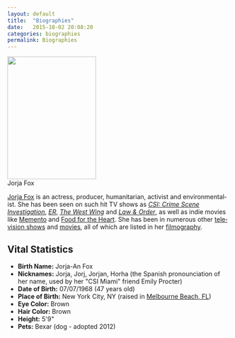 ```yaml
---
layout: default
title:  "Biographies"
date:   2015-10-02 20:08:20
categories: biographies
permalink: Biographies
---
```


<div id="mw-content-text" lang="en" dir="ltr" class="mw-content-ltr"><div class="thumb tright"><div class="thumbinner" style="width:202px;"><a href="/wiki/File:Headshot.jpg" class="image"><img alt="" src="//jfo-static.net/wiki/images/8/8e/Headshot.jpg" width="200" height="277" class="thumbimage"></a>  <div class="thumbcaption"><div class="magnify"><a href="/wiki/File:Headshot.jpg" class="internal" title="Enlarge"></a></div>Jorja Fox</div></div></div>

<p><a href="/wiki/Jorja_Fox" title="Jorja Fox" class="mw-redirect">Jorja Fox</a> is an actress, producer, humanitarian, activist and environmentalist.  She has been seen on such hit TV shows as <i><a href="/wiki/CSI:_Crime_Scene_Investigation" title="CSI: Crime Scene Investigation">CSI: Crime Scene Investigation</a></i>, <i><a href="/wiki/ER" title="ER">ER</a></i>, <i><a href="/wiki/The_West_Wing" title="The West Wing">The West Wing</a></i> and <i><a href="/wiki/Law_and_Order" title="Law and Order" class="mw-redirect">Law &amp; Order</a></i>, as well as indie movies like <a href="/wiki/Memento" title="Memento">Memento</a> and <a href="/wiki/Food_for_the_Heart" title="Food for the Heart">Food for the Heart</a>.  She has been in numerous other <a href="/wiki/Category:Television" title="Category:Television">television shows</a> and <a href="/wiki/Category:Movies" title="Category:Movies">movies</a>, all of which are listed in her <a href="/wiki/Filmography" title="Filmography">filmography</a>.
</p>

<h2>Vital Statistics</h2>

<ul>
<li> <b>Birth Name:</b> Jorja-An Fox </li>
<li> <b>Nicknames:</b> Jorja, Jorj, Jorjan, Horha (the Spanish pronounciation of her name, used by her "CSI Miami" friend Emily Procter)</li>
<li> <b>Date of Birth:</b> 07/07/1968 (47 years old)</li>
<li> <b>Place of Birth:</b> New York City, NY (raised in <a href="http://en.wikipedia.org/wiki/Melbourne_Beach,_Florida" class="extiw" title="wikipedia:Melbourne Beach, Florida">Melbourne Beach, FL</a>) </li>
<li> <b>Eye Color:</b> Brown </li>
<li> <b>Hair Color:</b> Brown </li>
<li> <b>Height:</b> 5'9" </li>
<li> <b>Pets:</b> Bexar (dog - adopted 2012)</li>
</ul>